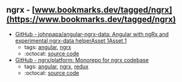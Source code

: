 ngrx - [www.bookmarks.dev/tagged/ngrx](https://www.bookmarks.dev/tagged/ngrx)
---
* [GitHub - johnpapa/angular-ngrx-data: Angular with ngRx and experimental ngrx-data helperAsset 1Asset 1](https://github.com/johnpapa/angular-ngrx-data)
    * tags: [angular](../tagged/angular.md), [ngrx](../tagged/ngrx.md)
    * :octocat: [source code](https://github.com/johnpapa/angular-ngrx-data)
* [GitHub - ngrx/platform: Monorepo for ngrx codebase](https://github.com/ngrx/platform)
    * tags: [angular](../tagged/angular.md), [ngrx](../tagged/ngrx.md), [redux](../tagged/redux.md)
    * :octocat: [source code](https://github.com/ngrx/platform)
